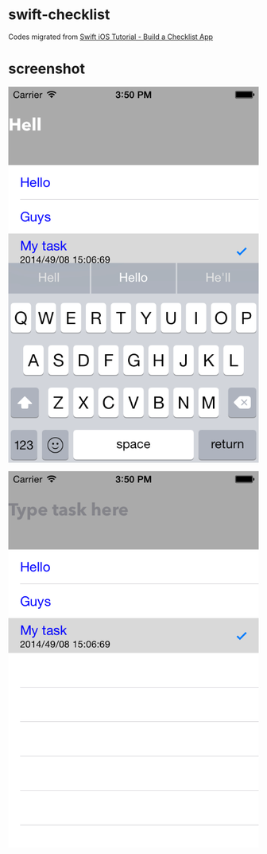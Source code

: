 swift-checklist
===============

Codes migrated from [Swift iOS Tutorial - Build a Checklist App](https://www.youtube.com/watch?v=Tq0nkr9nhyk)



screenshot
===============

![Add Task](screenshot-add.png)

![Add Task](screenshot-show.png)